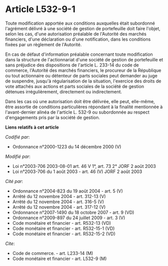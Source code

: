 # Article L532-9-1

Toute modification apportée aux conditions auxquelles était subordonné l'agrément délivré à une société de gestion de
portefeuille doit faire l'objet, selon les cas, d'une autorisation préalable de l'Autorité des marchés financiers, d'une
déclaration ou d'une notification, dans les conditions fixées par un règlement de l'Autorité.

En cas de défaut d'information préalable concernant toute modification dans la structure de l'actionnariat d'une société de
gestion de portefeuille et sans préjudice des dispositions de l'article L. 233-14 du code de commerce, l'Autorité des marchés
financiers, le procureur de la République ou tout actionnaire ou détenteur de parts sociales peut demander au juge de
suspendre, jusqu'à régularisation de la situation, l'exercice des droits de vote attachés aux actions et parts sociales de la
société de gestion détenues irrégulièrement, directement ou indirectement.

Dans les cas où une autorisation doit être délivrée, elle peut, elle-même, être assortie de conditions particulières
répondant à la finalité mentionnée à l'avant-dernier alinéa de l'article L. 532-9 ou subordonnée au respect d'engagements
pris par la société de gestion.

**Liens relatifs à cet article**

_Codifié par_:

  - Ordonnance n°2000-1223 du 14 décembre 2000 (V)

_Modifié par_:

  - Loi n°2003-706 2003-08-01 art. 46 V 1°, art. 73 2° JORF 2 août 2003
  - Loi n°2003-706 du 1 août 2003 - art. 46 (V) JORF 2 août 2003

_Cité par_:

  - Ordonnance n°2004-823 du 19 août 2004 - art. 5 (V)
  - Arrêté du 12 novembre 2004 - art. 312-13 (V)
  - Arrêté du 12 novembre 2004 - art. 316-5 (V)
  - Arrêté du 12 novembre 2004 - art. 317-12 (V)
  - Ordonnance n°2007-1490 du 18 octobre 2007 - art. 9 (VD)
  - Ordonnance n°2009-897 du 24 juillet 2009 - art. 3 (V)
  - Code monétaire et financier - art. R532-13 (VD)
  - Code monétaire et financier - art. R532-15-1 (VD)
  - Code monétaire et financier - art. R532-15-2 (VD)

_Cite_:

  - Code de commerce. - art. L233-14 (M)
  - Code monétaire et financier - art. L532-9 (M)
